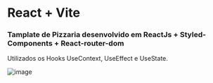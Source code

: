 # React + Vite
<h3>Tamplate de Pizzaria desenvolvido em ReactJs + Styled-Components + React-router-dom</h3> 
<p>Utilizados os Hooks UseContext, UseEffect e UseState.</p>

![image](https://github.com/carolinefreitasalegre/buona-massa/assets/113471098/5a12a765-4cad-42ee-852e-8eac09de137a)
